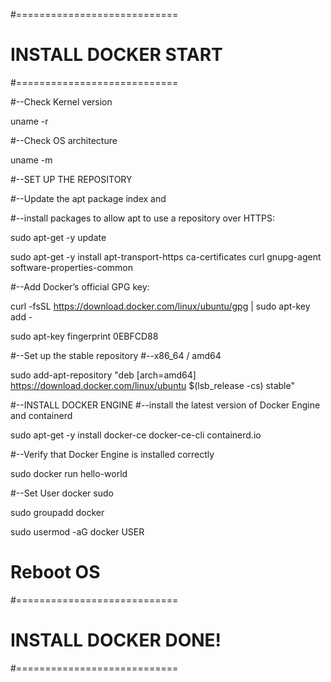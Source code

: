 #============================
# INSTALL DOCKER START
#============================

#--Check Kernel version

uname -r

#--Check OS architecture

uname -m


#--SET UP THE REPOSITORY

#--Update the apt package index and 

#--install packages to allow apt to use a repository over HTTPS:

sudo apt-get -y update

sudo apt-get -y install apt-transport-https ca-certificates curl gnupg-agent software-properties-common

#--Add Docker’s official GPG key:

curl -fsSL https://download.docker.com/linux/ubuntu/gpg | sudo apt-key add -

sudo apt-key fingerprint 0EBFCD88

#--Set up the stable repository
#--x86_64 / amd64

sudo add-apt-repository "deb [arch=amd64] https://download.docker.com/linux/ubuntu $(lsb_release -cs) stable"

#--INSTALL DOCKER ENGINE
#--install the latest version of Docker Engine and containerd

sudo apt-get -y install docker-ce docker-ce-cli containerd.io

#--Verify that Docker Engine is installed correctly

sudo docker run hello-world

#--Set User docker sudo

sudo groupadd docker

sudo usermod -aG docker USER

# Reboot OS
#============================
# INSTALL DOCKER DONE!
#============================
